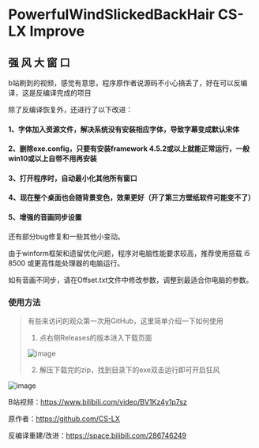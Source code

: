 # PowerfulWindSlickedBackHair CS-LX Improve
## 强  风  大  窗  口

b站刷到的视频，感觉有意思，程序原作者说源码不小心搞丢了，好在可以反编译，这是反编译完成的项目

除了反编译恢复外，还进行了以下改进：

#### 1、字体加入资源文件，解决系统没有安装相应字体，导致字幕变成默认宋体
#### 2、删除exe.config，只要有安装framework 4.5.2或以上就能正常运行，一般win10或以上自带不用再安装
#### 3、打开程序时，自动最小化其他所有窗口
#### 4、现在整个桌面也会随背景变色，效果更好（开了第三方壁纸软件可能变不了）
#### 5、增强的音画同步设置

还有部分bug修复和一些其他小变动。

由于winform框架和遗留优化问题，程序对电脑性能要求较高，推荐使用搭载 i5 8500 或更高性能处理器的电脑运行。

如有音画不同步，请在Offset.txt文件中修改参数，调整到最适合你电脑的参数。

### 使用方法

>有些来访问的观众第一次用GitHub，这里简单介绍一下如何使用
>1. 点右侧Releases的版本进入下载页面
>
>![image](https://github.com/SunnyDesignor/PowerfulWindSlickedBackHairCS-LX_Improve/assets/50539661/5fb8fbf6-272e-4dcd-a755-d314b7b1f265)
>
>2. 解压下载完的zip，找到目录下的exe双击运行即可开启狂风
>

![image](https://github.com/SunnyDesignor/PowerfulWindSlickedBackHairCS-LX_Improve/assets/50539661/bc397a12-5ba4-402c-8812-badbba01b06e)

B站视频：https://www.bilibili.com/video/BV1Kz4y1p7sz

原作者：https://github.com/CS-LX

反编译重建/改进：https://space.bilibili.com/286746249
